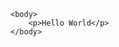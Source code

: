 <!DOCTYPE HTML>
<html>
<head>
    <link href="main.css" rel="stylesheet">
</head>

    <body>
        <p>Hello World</p>
    </body>
</html>